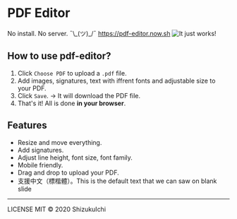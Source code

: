 # PDF Editor

No install. No server. ¯\\\_(ツ)\_/¯ https://pdf-editor.now.sh
![It just works!](https://i.imgur.com/m3weLXQ.gif)

## How to use pdf-editor?

1. Click `Choose PDF` to upload a `.pdf` file.
2. Add images, signatures, text with iffrent fonts and adjustable size to your PDF.
3. Click `Save`. -> It will download the PDF file.
4. That's it! All is done **in your browser**.

## Features

- Resize and move everything.
- Add signatures.
- Adjust line height, font size, font family.
- Mobile friendly.
- Drag and drop to upload your PDF.
- 支援中文（標楷體）。This is the default text that we can saw on blank slide

---

LICENSE MIT © 2020 ShizukuIchi

